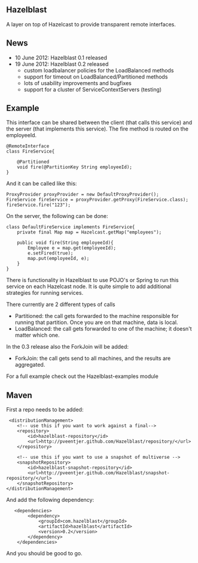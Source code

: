 Hazelblast
-------------------------
A layer on top of Hazelcast to provide transparent remote interfaces.

News
-------------------------
* 10 June 2012: Hazelblast 0.1 released
* 19 June 2012: Hazelblast 0.2 released
    - custom loadbalancer policies for the LoadBalanced methods
    - support for timeout on LoadBalanced/Partitioned methods
    - lots of usability improvements and bugfixes
    - support for a cluster of ServiceContextServers (testing)

Example
-------------------------
This interface can be shared between the client (that calls this service) and the server (that implements
this service). The fire method is routed on the employeeId.

    @RemoteInterface
    class FireService{

        @Partitioned
        void fire(@PartitionKey String employeeId);
    }

And it can be called like this:

    ProxyProvider proxyProvider = new DefaultProxyProvider();
    FireService fireService = proxyProvider.getProxy(FireService.class);
    fireService.fire("123");

On the server, the following can be done:

    class DefaultFireService implements FireService{
        private final Map map = Hazelcast.getMap("employees");

        public void fire(String employeeId){
            Employee e = map.get(employeeId);
            e.setFired(true);
            map.put(employeeId, e);
        }
    }

There is functionality in Hazelblast to use POJO's or Spring to run this service on each Hazelcast node. It
is quite simple to add additional strategies for running services.

There currently are 2 different types of calls

* Partitioned: the call gets forwarded to the machine responsible for running that partition. Once you are
on that machine, data is local.
* LoadBalanced: the call gets forwarded to one of the machine; it doesn't matter which one.

In the 0.3 release also the ForkJoin will be added:
* ForkJoin: the call gets send to all machines, and the results are aggregated.

For a full example check out the Hazelblast-examples module

Maven
-------------------------
First a repo needs to be added:

     <distributionManagement>
        <!-- use this if you want to work against a final-->
        <repository>
            <id>hazelblast-repository</id>
            <url>http://pveentjer.github.com/Hazelblast/repository/</url>
        </repository>

        <!-- use this if you want to use a snapshot of multiverse -->
        <snapshotRepository>
            <id>hazelblast-snapshot-repository</id>
            <url>http://pveentjer.github.com/Hazelblast/snapshot-repository/</url>
        </snapshotRepository>
    </distributionManagement>


And add the following dependency:

       <dependencies>
            <dependency>
                <groupId>com.hazelblast</groupId>
                <artifactId>hazelblast</artifactId>
                <version>0.2</version>
            </dependency>
        </dependencies>

And you should be good to go.